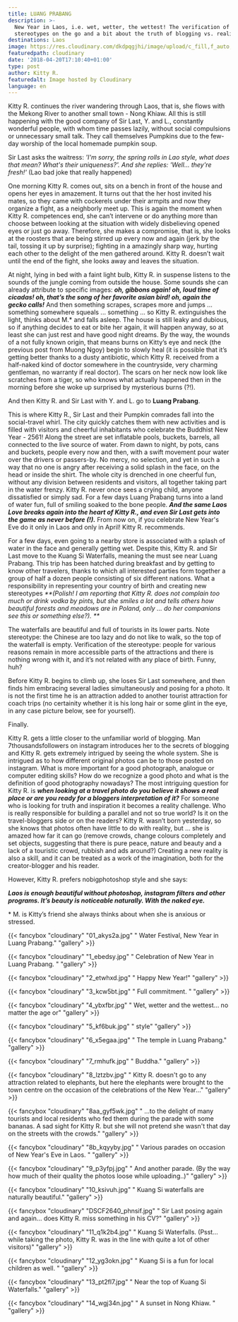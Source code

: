 ```yaml
---
title: LUANG PRABANG
description: >-
  New Year in Laos, i.e. wet, wetter, the wettest! The verification of
  stereotypes on the go and a bit about the truth of blogging vs. reality.
destinations: Laos
image: https://res.cloudinary.com/dkdpqgjhi/image/upload/c_fill,f_auto,q_auto,w_300/00title_hmgccj.jpg
featuredpath: cloudinary
date: '2018-04-20T17:10:40+01:00'
type: post
author: Kitty R.
featuredalt: Image hosted by Cloudinary
language: en
---
```

Kitty R. continues the river wandering through Laos, that is, she flows with the Mekong River to another small town - Nong Khiaw. All this is still happening with the good company of Sir Last, Y. and L., constantly wonderful people, with whom time passes lazily, without social compulsions or unnecessary small talk. They call themselves Pumpkins due to the few-day worship of the local homemade pumpkin soup.

Sir Last asks the waitress: _'I'm sorry, the spring rolls in Lao style, what does that mean? What's their uniqueness?'. And she replies: 'Well... they're fresh!'_ (Lao bad joke that really happened)

One morning Kitty R. comes out, sits on a bench in front of the house and opens her eyes in amazement. It turns out that the her host invited his mates, so they came with cockerels under their armpits and now they organize a fight, as a neighborly meet up. This is again the moment when Kitty R. competences end, she can’t intervene or do anything more than choose between looking at the situation with widely disbelieving opened eyes or just go away. Therefore, she makes a compromise, that is, she looks at the roosters that are being stirred up every now and again (jerk by the tail, tossing it up by surprise); fighting in a amazingly sharp way, hurting each other to the delight of the men gathered around. Kitty R. doesn’t wait until the end of the fight, she looks away and leaves the situation.

At night, lying in bed with a faint light bulb, Kitty R. in suspense listens to the sounds of the jungle coming from outside the house. Some sounds she can already attribute to specific images: **_oh,  gibbons again! oh, loud time of cicadas! oh, that’s the song of her favorite asian bird! oh, again the gecko calls!_** And then something scrapes, scrapes more and jumps ... something somewhere squeals ... something ... so Kitty R. extinguishes the light, thinks about M.* and falls asleep. The house is still leaky and dubious, so if anything decides to eat or bite her again, it will happen anyway, so at least she can just rest and have good night dreams. By the way, the wounds of a not fully known origin, that means burns on Kitty’s eye and neck (the previous post from Muong Ngoy) begin to slowly heal (it is possible that it’s getting better thanks to a dusty antibiotic, which Kitty R. received from a half-naked kind of doctor somewhere in the countryside, very charming gentleman, no warranty if real doctor). The scars on her neck now look like scratches from a tiger, so who knows what actually happened then in the morning before she woke up surprised by mysterious burns (?!).

And then Kitty R. and Sir Last with Y. and L. go to **Luang Prabang**.

This is where Kitty R., Sir Last and their Pumpkin comrades fall into the social-travel whirl. The city quickly catches them with new activities and is filled with visitors and cheerful inhabitants who celebrate the Buddhist New Year - 2561! Along the street are set inflatable pools, buckets, barrels, all connected to the live source of water. From dawn to night, by pots, cans and buckets, people every now and then, with a swift movement pour water over the drivers or passers-by. No mercy, no selection, and yet in such a way that no one is angry after receiving a solid splash in the face, on the head or inside the shirt. The whole city is drenched in one cheerful fun, without any division between residents and visitors, all together taking part in the water frenzy. Kitty R. never once sees a crying child, anyone dissatisfied or simply sad. For a few days Luang Prabang turns into a land of water fun, full of smiling soaked to the bone people. _**And the same Laos Love breaks again into the heart of  Kitty R., and even Sir Last gets into the game as never before (!).**_ From now on, if you celebrate New Year's Eve do it only in Laos and only in April! Kitty R. recommends.

For a few days, even going to a nearby store is associated with a splash of water in the face and generally getting wet. Despite this, Kitty R. and Sir Last move to the Kuang Si Waterfalls, meaning the must see near Luang Prabang. This trip has been hatched during breakfast and by getting to know other travelers, thanks to which all interested parties form together a group of half a dozen people consisting of six different nations. What a responsibility in representing your country of birth and creating new stereotypes _**(Polish! I am reporting that Kitty R. does not complain too much or drink vodka by pints, but she smiles a lot and tells others how beautiful forests and meadows are in Poland, only ... do her companions see this or something else?).
**_

The waterfalls are beautiful and full of tourists in its lower parts. Note stereotype: the Chinese are too lazy and do not like to walk, so the top of the waterfall is empty. Verification of the stereotype: people for various reasons remain in more accessible parts of the attractions and there is nothing wrong with it, and it’s not related with any place of birth. Funny, huh?

Before Kitty R. begins to climb up, she loses Sir Last somewhere, and then finds him embracing several ladies simultaneously and posing for a photo. It is not the first time he is an attraction added to another tourist attraction for coach trips (no certainity whether it is his long hair or some glint in the eye, in any case picture below, see for yourself).

Finally. 

Kitty R. gets a little closer to the unfamiliar world of blogging. Man 7thousandsfollowers on instagram introduces her to the secrets of blogging and Kitty R. gets extremely intrigued by seeing the whole system. She is intrigued as to how different original photos can be to those posted on instagram. What is more important for a good photograph, analogue or computer editing skills? How do we recognize a good photo and what is the definition of good photography nowadays? The most intriguing question for Kitty R. is **_when looking at a travel photo do you believe it shows a real place or are you ready for a bloggers interpretation of it?_** For someone who is looking for truth and inspiration it becomes a reality challenge. Who is really responsible for building a parallel and not so true world? Is it on the travel-bloggers side or on the readers? Kitty R. wasn’t born yesterday, so she knows that photos often have little to do with reality, but ... she is amazed how far it can go (remove crowds, change colours completely and set objects, suggesting that there is pure peace, nature and beauty and a lack of a touristic crowd, rubbish and ads around?) Creating a new reality is also a skill, and it can be treated as a work of the imagination, both for the creator-blogger and his reader. 

However, Kitty R. prefers nobigphotoshop style and she says: 

**_Laos is enough beautiful without photoshop, instagram filters and other programs. It’s beauty is noticeable naturally. With the naked eye._**

\* M. is Kitty’s friend she always thinks about when she is anxious or stressed.

{{< fancybox "cloudinary" "01_akys2a.jpg" "      Water Festival, New Year in Luang Prabang." "gallery" >}}

{{< fancybox "cloudinary" "1_ebedsy.jpg" "      Celebration  of New Year in Luang Prabang.  " "gallery" >}}

{{< fancybox "cloudinary" "2_etwhxd.jpg" "      Happy New Year!" "gallery" >}}

{{< fancybox "cloudinary" "3_kcw5bt.jpg" "      Full commitment. " "gallery" >}}

{{< fancybox "cloudinary" "4_ybxfbr.jpg" "      Wet, wetter and the wettest... no matter the age or" "gallery" >}}

{{< fancybox "cloudinary" "5_kf6buk.jpg" "      style" "gallery" >}}

{{< fancybox "cloudinary" "6_x5egaa.jpg" "      The temple in Luang Prabang." "gallery" >}}

{{< fancybox "cloudinary" "7_rmhufk.jpg" "      Buddha." "gallery" >}}

{{< fancybox "cloudinary" "8_lztzbv.jpg" "      Kitty R. doesn't go to any attraction related to elephants, but here the elephants were brought to the town centre on the occasion of the celebrations of the New Year..." "gallery" >}}

{{< fancybox "cloudinary" "8aa_gyf5wk.jpg" "      ...to the delight of many tourists and local residents who fed them during the parade with some bananas. A sad sight for Kitty R. but she will not pretend she wasn't that day on the streets with the crowds." "gallery" >}}

{{< fancybox "cloudinary" "8b_kqyyby.jpg" "      Various parades on occasion of New Year's Eve in Laos. " "gallery" >}}

{{< fancybox "cloudinary" "9_p3yfpj.jpg" "      And another parade. (By the way how much of their quality the photos loose while uploading..)" "gallery" >}}

{{< fancybox "cloudinary" "10_ksivuh.jpg" "      Kuang Si waterfalls are naturally beautiful." "gallery" >}}

{{< fancybox "cloudinary" "DSCF2640_phnsif.jpg" "      Sir Last posing again and again... does Kitty R. miss something in his CV?" "gallery" >}}

{{< fancybox "cloudinary" "11_q1k2b4.jpg" "      Kuang Si Waterfalls. (Psst... while taking the photo, Kitty R. was in the line with quite a lot of other visitors)" "gallery" >}}

{{< fancybox "cloudinary" "12_yg3okn.jpg" "      Kuang Si is a fun for local children as well. " "gallery" >}}

{{< fancybox "cloudinary" "13_pt2fl7.jpg" "      Near the top of Kuang Si Waterfalls." "gallery" >}}

{{< fancybox "cloudinary" "14_wgj34n.jpg" "      A sunset in Nong Khiaw. " "gallery" >}}
